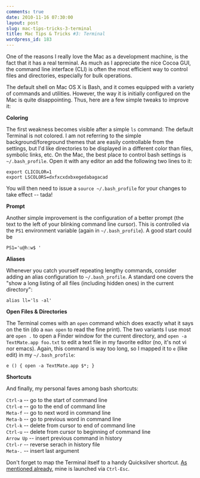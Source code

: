 ```yaml
---
comments: true
date: 2010-11-16 07:30:00
layout: post
slug: mac-tips-tricks-3-terminal
title: Mac Tips & Tricks #3: Terminal
wordpress_id: 183
---
```


One of the reasons I really love the Mac as a development machine, is the fact that it has a real terminal. As much as I appreciate the nice Cocoa GUI, the command line interface (CLI) is often the most efficient way to control files and directories, especially for bulk operations.

The default shell on Mac OS X is Bash, and it comes equipped with a variety of commands and utilities. However, the way it is initially configured on the Mac is quite disappointing. Thus, here are a few simple tweaks to improve it:

**Coloring**

The first weakness becomes visible after a simple `ls` command: The default Terminal is not colored. I am not referring to the simple background/foreground themes that are easily controllable from the settings, but I'd like directories to be displayed in a different color than files, symbolic links, etc. On the Mac, the best place to control bash settings is `~/.bash_profile`. Open it with any editor an add the following two lines to it:
```
export CLICOLOR=1
export LSCOLORS=dxfxcxdxbxegedabagacad
```
You will then need to issue a `source ~/.bash_profile` for your changes to take effect -- tada!

**Prompt**

Another simple improvement is the configuration of a better prompt (the text to the left of your blinking command line cursor). This is controlled via the `PS1` environment variable (again in `~/.bash_profile`). A good start could be
```
PS1='u@h:w$ '
```
**Aliases**

Whenever you catch yourself repeating lengthy commands, consider adding an alias configuration to `~/.bash_profile`. A standard one covers the "show a long listing of all files (including hidden ones) in the current directory":
```
alias ll='ls -al'
```
**Open Files & Directories**

The Terminal comes with an `open` command which does exactly what it says on the tin (do a `man open` to read the fine print). The two variants I use most are `open .` to open a Finder window for the current directory, and `open -a TextMate.app foo.txt` to edit a text file in my favorite editor (no, it's not vi nor emacs). Again, this command is way too long, so I mapped it to `e` (like edit) in my `~/.bash_profile`:
```
e () { open -a TextMate.app $*; }
```
**Shortcuts**

And finally, my personal faves among bash shortcuts:

`Ctrl-a` -- go to the start of command line  
`Ctrl-e` -- go to the end of command line  
`Meta-f` -- go to next word in command line  
`Meta-b`  -- go to previous word in command line  
`Ctrl-k` -- delete from cursor to end of command line  
`Ctrl-u` -- delete from cursor to beginning of command line  
`Arrow Up` -- insert previous command in history  
`Ctrl-r` -- reverse serach in history file  
`Meta-.` -- insert last argument  

Don't forget to map the Terminal itself to a handy Quicksilver shortcut. [As mentioned already](http://www.netzwerg.ch/2010/11/mac-tips-tricks-2-keyboard-navigation.html), mine is launched via `Ctrl-Esc`.
